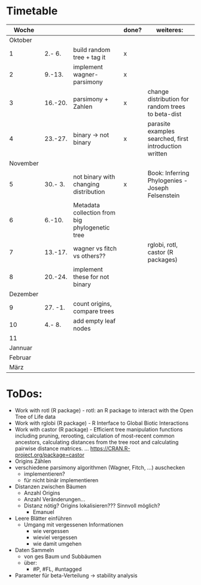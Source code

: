 # Timetable

|Woche|       |                             |done?|weiteres:
|-----|-------|-----------------------------|-----|---------
|Oktober
|1    | 2.- 6.|build random tree + tag it   | x | 
|2    | 9.-13.|implement wagner-parsimony   | x |
|3    |16.-20.|parsimony + Zahlen           | x | change distribution for random trees to beta-dist
|4    |23.-27.|binary -> not binary         | x | parasite examples searched, first introduction written
|November
|5    |30.- 3.|not binary with changing distribution| x | Book: Inferring Phylogenies - Joseph Felsenstein
|6    | 6.-10.|Metadata collection from big phylogenetic tree | |
|7    |13.-17.|wagner vs fitch vs others??  |   | rglobi, rotl, castor (R packages)
|8    |20.-24.|implement these for not binary|   |
|Dezember
|9    |27. -1.|count origins, compare trees|   |
|10   | 4.- 8.|add empty leaf nodes |   |
|11   |||   |
|Jannuar
|Februar
|März

# ToDos:
* Work with rotl (R package) - rotl: an R package to interact with the Open Tree of Life data
* Work with rglobi (R package) - R Interface to Global Biotic Interactions
* Work with castor (R package) - Efficient tree manipulation functions including pruning, rerooting, calculation of most-recent common ancestors, calculating distances from the tree root and calculating pairwise distance matrices. ... https://CRAN.R-project.org/package=castor 
* Origins Zählen
* verschiedene parsimony algorithmen (Wagner, Fitch, ...) auschecken
    * implementieren?
    * für nicht binär implementieren
* Distanzen zwischen Bäumen
    * Anzahl Origins
    * Anzahl Veränderungen...
    * Distanz nötig? Origins lokalisieren??? Sinnvoll möglich?
        * Emanuel
* Leere Blätter einführen
    * Umgang mit vergessenen Informationen
        * wie vergessen
        * wieviel vergessen
        * wie damit umgehen
* Daten Sammeln
    * von ges Baum und Subbäumen
    * über:
        * #P, #FL, #untagged
* Parameter für beta-Verteilung -> stability analysis
